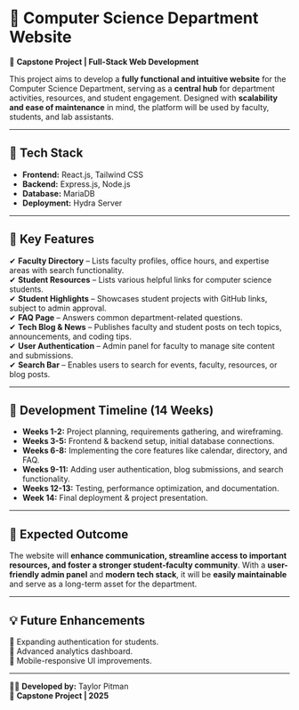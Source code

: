 # 📌 Computer Science Department Website

🚀 **Capstone Project | Full-Stack Web Development**  

This project aims to develop a **fully functional and intuitive website** for the Computer Science Department, serving as a **central hub** for department activities, resources, and student engagement. Designed with **scalability and ease of maintenance** in mind, the platform will be used by faculty, students, and lab assistants.

---

## 🔧 Tech Stack  
- **Frontend:** React.js, Tailwind CSS  
- **Backend:** Express.js, Node.js  
- **Database:** MariaDB  
- **Deployment:** Hydra Server  

---

## 🌟 Key Features  


✔ **Faculty Directory** – Lists faculty profiles, office hours, and expertise areas with search functionality.  
✔ **Student Resources** – Lists various helpful links for computer science students.  
✔ **Student Highlights** – Showcases student projects with GitHub links, subject to admin approval.  
✔ **FAQ Page** – Answers common department-related questions.  
✔ **Tech Blog & News** – Publishes faculty and student posts on tech topics, announcements, and coding tips.  
✔ **User Authentication** – Admin panel for faculty to manage site content and submissions.  
✔ **Search Bar** – Enables users to search for events, faculty, resources, or blog posts.  

---

## 📅 Development Timeline (14 Weeks)  
- **Weeks 1-2:** Project planning, requirements gathering, and wireframing.  
- **Weeks 3-5:** Frontend & backend setup, initial database connections.  
- **Weeks 6-8:** Implementing the core features like calendar, directory, and FAQ.  
- **Weeks 9-11:** Adding user authentication, blog submissions, and search functionality.  
- **Weeks 12-13:** Testing, performance optimization, and documentation.  
- **Week 14:** Final deployment & project presentation.  

---

## 🎯 Expected Outcome  
The website will **enhance communication, streamline access to important resources, and foster a stronger student-faculty community**. With a **user-friendly admin panel** and **modern tech stack**, it will be **easily maintainable** and serve as a long-term asset for the department.  

---

## 💡 Future Enhancements  
🔹 Expanding authentication for students.  
🔹 Advanced analytics dashboard.  
🔹 Mobile-responsive UI improvements.  

---

👨‍💻 **Developed by:** Taylor Pitman  
📌 **Capstone Project | 2025**  
